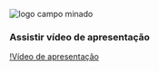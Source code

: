 ![logo campo minado](https://user-images.githubusercontent.com/89758128/201482935-23f9c3e6-63db-4b27-98e9-7fa39daf1c69.png)

### Assistir vídeo de apresentação
[!Vídeo de apresentação](https://youtu.be/E8WD2XZK-fg?t=3)
